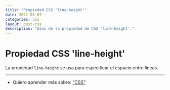 ```yaml
---
title: "Propiedad CSS 'line-height'"
date: 2021-05-07
categories: css
layout: post-css
description: "Usos de la propiedad de CSS 'line-height'."
---
```


# Propiedad CSS 'line-height'
La propiedad `line-height` se usa para especificar el espacio entre líneas.

***

- Quiero aprender más sobre: ["CSS"](../00/css)
